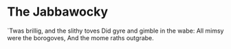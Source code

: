 # The Jabbawocky

 `Twas brillig, and the slithy toves
  Did gyre and gimble in the wabe:
All mimsy were the borogoves,
  And the mome raths outgrabe.